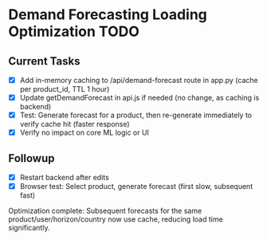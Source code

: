 # Demand Forecasting Loading Optimization TODO

## Current Tasks
- [x] Add in-memory caching to /api/demand-forecast route in app.py (cache per product_id, TTL 1 hour)
- [x] Update getDemandForecast in api.js if needed (no change, as caching is backend)
- [x] Test: Generate forecast for a product, then re-generate immediately to verify cache hit (faster response)
- [x] Verify no impact on core ML logic or UI

## Followup
- [x] Restart backend after edits
- [x] Browser test: Select product, generate forecast (first slow, subsequent fast)

Optimization complete: Subsequent forecasts for the same product/user/horizon/country now use cache, reducing load time significantly.
